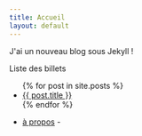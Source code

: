 ```yaml
---
title: Accueil
layout: default
---
```


J'ai un nouveau blog sous Jekyll !

Liste des billets

<ul>
  {% for post in site.posts %}
    <li>
      <a href="{{ post.url }}">{{ post.title }}</a>
    </li>
  {% endfor %}
</ul>

- [à propos](/about/) -
